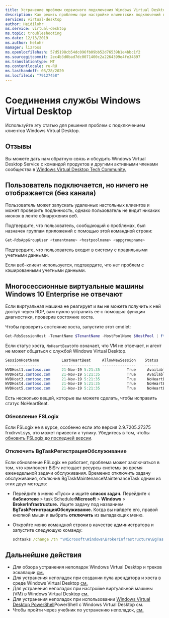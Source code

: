 ```yaml
---
title: Устранение проблем сервисного подключения Windows Virtual Desktop - Azure
description: Как решить проблемы при настройке клиентских подключений в среде для арендаторов Windows Virtual Desktop.
services: virtual-desktop
author: Heidilohr
ms.service: virtual-desktop
ms.topic: troubleshooting
ms.date: 12/13/2019
ms.author: helohr
manager: lizross
ms.openlocfilehash: 57d5198cb54dc096fb09bb52d76539b1e4bbc1f2
ms.sourcegitcommit: 2ec4b3d0bad7dc0071400c2a2264399e4fe34897
ms.translationtype: MT
ms.contentlocale: ru-RU
ms.lasthandoff: 03/28/2020
ms.locfileid: "79127458"
---
```

# <a name="windows-virtual-desktop-service-connections"></a>Соединения службы Windows Virtual Desktop

Используйте эту статью для решения проблем с подключением клиентов Windows Virtual Desktop.

## <a name="provide-feedback"></a>Отзывы

Вы можете дать нам обратную связь и обсудить Windows Virtual Desktop Service с командой продуктов и другими активными членами сообщества в [Windows Virtual Desktop Tech Community.](https://techcommunity.microsoft.com/t5/Windows-Virtual-Desktop/bd-p/WindowsVirtualDesktop)

## <a name="user-connects-but-nothing-is-displayed-no-feed"></a>Пользователь подключается, но ничего не отображается (без канала)

Пользователь может запускать удаленных настольных клиентов и может проверить подлинность, однако пользователь не видит никаких иконок в ленте обнаружения веб.

Подтвердите, что пользователь, сообщающий о проблемах, был назначен группам приложений с помощью этой командной строки:

```PowerShell
Get-RdsAppGroupUser <tenantname> <hostpoolname> <appgroupname>
```

Подтвердите, что пользователь входит в систему с правильными учетными данными.

Если веб-клиент используется, подтвердите, что нет проблем с кэшированными учетными данными.

## <a name="windows-10-enterprise-multi-session-virtual-machines-dont-respond"></a>Многосессионные виртуальные машины Windows 10 Enterprise не отвечают

Если виртуальная машина не реагирует и вы не можете получить к ней доступ через RDP, вам нужно устранить ее с помощью функции диагностики, проверив состояние хоста.

Чтобы проверить состояние хоста, запустите этот cmdlet:

```powershell
Get-RdsSessionHost -TenantName $TenantName -HostPoolName $HostPool | ft SessionHostName, LastHeartBeat, AllowNewSession, Status
```

Если статус хоста, `NoHeartBeat`это означает, что VM не отвечает, и агент не может общаться с службой Windows Virtual Desktop.

```powershell
SessionHostName          LastHeartBeat     AllowNewSession    Status 
---------------          -------------     ---------------    ------ 
WVDHost1.contoso.com     21-Nov-19 5:21:35            True     Available 
WVDHost2.contoso.com     21-Nov-19 5:21:35            True     Available 
WVDHost3.contoso.com     21-Nov-19 5:21:35            True     NoHeartBeat 
WVDHost4.contoso.com     21-Nov-19 5:21:35            True     NoHeartBeat 
WVDHost5.contoso.com     21-Nov-19 5:21:35            True     NoHeartBeat 
```

Есть несколько вещей, которые вы можете сделать, чтобы исправить статус NoHeartBeat.

### <a name="update-fslogix"></a>Обновление FSLogix

Если FSLogix не в курсе, особенно если это версия 2.9.7205.27375 frxdrvvt.sys, это может привести к тупику. Убедитесь в том, чтобы [обновить FSLogix до последней версии](https://go.microsoft.com/fwlink/?linkid=2084562).

### <a name="disable-bgtaskregistrationmaintenancetask"></a>Отключить BgTaskРегистрацияОбслуживание

Если обновление FSLogix не работает, проблема может заключаться в том, что компонент BiSrv истощает ресурсы системы во время еженедельной задачи обслуживания. Временно отключить задачу обслуживания, отключив BgTaskMaintenanceMaintenanceTask одним из этих двух методов:

- Перейдите в меню «Пуск» и ищите **список задач.** Перейдите к **библиотеке** > task Scheduler**Microsoft** > **Windows** > **BrokerInfrastructure.** Ищите задачу под названием **BgTaskРегистрацияОбслуживание.** Когда вы найдете его, правой кнопкой мыши и выбрать **отключить** из выпадающих меню.
- Откройте меню командной строки в качестве администратора и запустите следующую команду:
    
    ```cmd
    schtasks /change /tn "\Microsoft\Windows\BrokerInfrastructure\BgTaskRegistrationMaintenanceTask" /disable 
    ```

## <a name="next-steps"></a>Дальнейшие действия

- Для обзора устранения неполадок Windows Virtual Desktop и треков эскалации [см.](troubleshoot-set-up-overview.md)
- Для устранения неполадок при создании пула арендатора и хоста в среде Windows Virtual Desktop [см.](troubleshoot-set-up-issues.md)
- Для устранения неполадок при настройке виртуальной машины (VM) в Windows Virtual Desktop [см.](troubleshoot-vm-configuration.md)
- Для устранения неполадок при использовании [Windows Virtual Desktop PowerShell](troubleshoot-powershell.md)PowerShell с Windows Virtual Desktop см.
- Чтобы пройти через учебник по устранению неполадок, [см.](../azure-resource-manager/templates/template-tutorial-troubleshoot.md)
